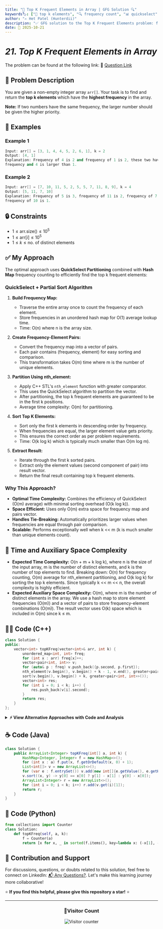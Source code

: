 ```yaml
---
title: "🔢 Top K Frequent Elements in Array | GFG Solution 🔍"
keywords🏷️: ["🔢 top k elements", "🔍 frequency count", "📊 quickselect", "📈 hash map", "📘 GFG", "🏁 competitive programming", "📚 DSA"]
author: "✍️ Het Patel (Hunterdii)"
description: "✅ GFG solution to the Top K Frequent Elements problem: find k most frequent elements using QuickSelect partitioning with optimal time complexity. 🚀"
date: 📅 2025-10-21
---
```


# *21. Top K Frequent Elements in Array*

The problem can be found at the following link: 🔗 [Question Link](https://www.geeksforgeeks.org/problems/top-k-frequent-elements-in-array/1)

## **🧩 Problem Description**

You are given a non-empty integer array `arr[]`. Your task is to find and return the **top k elements** which have the **highest frequency** in the array.

**Note:** If two numbers have the same frequency, the larger number should be given the higher priority.

## **📘 Examples**

### Example 1

```cpp
Input: arr[] = [3, 1, 4, 4, 5, 2, 6, 1], k = 2
Output: [4, 1]
Explanation: Frequency of 4 is 2 and frequency of 1 is 2, these two have the maximum 
frequency and 4 is larger than 1.
```

### Example 2

```cpp
Input: arr[] = [7, 10, 11, 5, 2, 5, 5, 7, 11, 8, 9], k = 4
Output: [5, 11, 7, 10]
Explanation: Frequency of 5 is 3, frequency of 11 is 2, frequency of 7 is 2, 
frequency of 10 is 1.
```

## **🔒 Constraints**

* $1 \le \text{arr.size()} \le 10^5$
* $1 \le \text{arr}[i] \le 10^5$
* $1 \le k \le \text{no. of distinct elements}$

## **✅ My Approach**

The optimal approach uses **QuickSelect Partitioning** combined with **Hash Map** frequency counting to efficiently find the top k frequent elements:

### **QuickSelect + Partial Sort Algorithm**

1. **Build Frequency Map:**
   * Traverse the entire array once to count the frequency of each element.
   * Store frequencies in an unordered hash map for O(1) average lookup time.
   * Time: O(n) where n is the array size.

2. **Create Frequency-Element Pairs:**
   * Convert the frequency map into a vector of pairs.
   * Each pair contains (frequency, element) for easy sorting and comparison.
   * This transformation takes O(m) time where m is the number of unique elements.

3. **Partition Using nth_element:**
   * Apply C++ STL's `nth_element` function with greater comparator.
   * This uses the QuickSelect algorithm to partition the vector.
   * After partitioning, the top k frequent elements are guaranteed to be in the first k positions.
   * Average time complexity: O(m) for partitioning.

4. **Sort Top K Elements:**
   * Sort only the first k elements in descending order by frequency.
   * When frequencies are equal, the larger element value gets priority.
   * This ensures the correct order as per problem requirements.
   * Time: O(k log k) which is typically much smaller than O(m log m).

5. **Extract Result:**
   * Iterate through the first k sorted pairs.
   * Extract only the element values (second component of pair) into result vector.
   * Return the final result containing top k frequent elements.

### **Why This Approach?**

* **Optimal Time Complexity:** Combines the efficiency of QuickSelect (O(m) average) with minimal sorting overhead (O(k log k)).
* **Space Efficient:** Uses only O(m) extra space for frequency map and pairs vector.
* **Handles Tie-Breaking:** Automatically prioritizes larger values when frequencies are equal through pair comparison.
* **Scalable:** Performs exceptionally well when k << m (k is much smaller than unique elements count).

## 📝 Time and Auxiliary Space Complexity

* **Expected Time Complexity:** O(n + m + k log k), where n is the size of the input array, m is the number of distinct elements, and k is the number of top elements to find. Breaking down: O(n) for frequency counting, O(m) average for nth_element partitioning, and O(k log k) for sorting the top k elements. Since typically k << m << n, the overall complexity is highly efficient.
* **Expected Auxiliary Space Complexity:** O(m), where m is the number of distinct elements in the array. We use a hash map to store element frequencies (O(m)) and a vector of pairs to store frequency-element combinations (O(m)). The result vector uses O(k) space which is included in O(m) since k ≤ m.

## **🧑‍💻 Code (C++)**

```cpp
class Solution {
public:
    vector<int> topKFreq(vector<int>& arr, int k) {
        unordered_map<int, int> freq;
        for (int x : arr) freq[x]++;
        vector<pair<int, int>> v;
        for (auto& p : freq) v.push_back({p.second, p.first});
        nth_element(v.begin(), v.begin() + k - 1, v.end(), greater<pair<int, int>>());
        sort(v.begin(), v.begin() + k, greater<pair<int, int>>());
        vector<int> res;
        for (int i = 0; i < k; i++) {
            res.push_back(v[i].second);
        }
        return res;
    }
};
```

<details>
<summary><b>⚡ View Alternative Approaches with Code and Analysis</b></summary>

## 📊 **2️⃣ Min Heap (Priority Queue) Approach**

### 💡 Algorithm Steps:

1. Build a frequency map by counting occurrences of each element in the array.
2. Create a min heap (priority queue) to maintain exactly k elements with highest frequencies.
3. Iterate through the frequency map:
   * Push each (frequency, element) pair into the min heap.
   * If heap size exceeds k, pop the element with minimum frequency.
4. After processing all elements, the heap contains exactly k most frequent elements.
5. Extract elements from heap into result vector and reverse to get descending order.
6. This approach maintains only k elements in memory at any time.

```cpp
class Solution {
public:
    vector<int> topKFreq(vector<int>& arr, int k) {
        unordered_map<int, int> freq;
        for (int x : arr) freq[x]++;
        priority_queue<pair<int, int>, vector<pair<int, int>>, greater<>> pq;
        for (auto& p : freq) {
            pq.push({p.second, p.first});
            if (pq.size() > k) pq.pop();
        }
        vector<int> res;
        while (!pq.empty()) {
            res.push_back(pq.top().second);
            pq.pop();
        }
        reverse(res.begin(), res.end());
        return res;
    }
};
```

### 📝 **Complexity Analysis:**

* **Time:** ⏱️ O(n log k) - Building frequency map takes O(n), and for each of m unique elements, we perform heap operations taking O(log k) time
* **Auxiliary Space:** 💾 O(m + k) - Hash map stores m unique elements, heap stores at most k elements

### ✅ **Why This Approach?**

* Memory efficient when k is significantly smaller than the number of unique elements
* Maintains optimal heap size throughout execution
* Excellent choice for streaming data or when memory is constrained
* Heap naturally maintains the k largest frequencies without sorting all elements

## 📊 **3️⃣ Simple Sorting Approach**

### 💡 Algorithm Steps:

1. Build a frequency map to count occurrences of each element in the input array.
2. Transform the frequency map into a vector of (frequency, element) pairs.
3. Sort the entire vector in descending order by frequency.
4. When frequencies are equal, pairs are automatically sorted by element value in descending order.
5. Extract the first k elements from the sorted vector as the result.
6. This approach is straightforward but sorts all unique elements even when k is small.

```cpp
class Solution {
public:
    vector<int> topKFreq(vector<int>& arr, int k) {
        unordered_map<int, int> freq;
        for (int x : arr) freq[x]++;
        vector<pair<int, int>> v;
        for (auto& p : freq) v.push_back({p.second, p.first});
        sort(v.rbegin(), v.rend());
        vector<int> res;
        for (int i = 0; i < k; i++) res.push_back(v[i].second);
        return res;
    }
};
```

### 📝 **Complexity Analysis:**

* **Time:** ⏱️ O(n + m log m) - O(n) for frequency counting and O(m log m) for sorting where m is number of unique elements
* **Auxiliary Space:** 💾 O(m) - Space for frequency map and vector of pairs

### ✅ **Why This Approach?**

* Extremely simple and easy to understand implementation
* No complex data structures or algorithms needed
* Good baseline solution for interviews or when code clarity is priority
* Works reliably for all input sizes without edge cases
* Ideal when m (unique elements) is relatively small

## 📊 **4️⃣ Bucket Sort Approach**

### 💡 Algorithm Steps:

1. Count frequency of each element and track the maximum frequency encountered.
2. Create an array of buckets where each index represents a frequency value.
3. Place each element into its corresponding frequency bucket (bucket[frequency]).
4. Traverse buckets from highest frequency to lowest (max to 1).
5. For each bucket, sort elements in descending order to handle tie-breaking.
6. Collect elements from buckets until we have k elements in the result.
7. This achieves linear time by avoiding comparison-based sorting of all elements.

```cpp
class Solution {
public:
    vector<int> topKFreq(vector<int>& arr, int k) {
        unordered_map<int, int> freq;
        int maxFreq = 0;
        for (int x : arr) maxFreq = max(maxFreq, ++freq[x]);
        vector<vector<int>> buckets(maxFreq + 1);
        for (auto& [num, f] : freq) buckets[f].push_back(num);
        vector<int> res;
        for (int i = maxFreq; i > 0 && res.size() < k; i--) {
            sort(buckets[i].rbegin(), buckets[i].rend());
            for (int x : buckets[i]) {
                res.push_back(x);
                if (res.size() == k) return res;
            }
        }
        return res;
    }
};
```

### 📝 **Complexity Analysis:**

* **Time:** ⏱️ O(n + m) - Linear time for frequency counting and bucket distribution, with small overhead for sorting within each bucket
* **Auxiliary Space:** 💾 O(n) - Buckets array of size maxFreq + 1, plus frequency map

### ✅ **Why This Approach?**

* Achieves optimal O(n) time complexity in the average case
* Natural grouping of elements by frequency reduces comparison operations
* Excellent performance when frequency distribution is dense
* Efficient when maximum frequency is not extremely large
* Demonstrates clever use of counting sort principles

## 🆚 **🔍 Comparison of Approaches**

| 🚀 **Approach**                    | ⏱️ **Time Complexity** | 💾 **Space Complexity** | ✅ **Pros**                        | ⚠️ **Cons**                           |
| ---------------------------------- | ---------------------- | ----------------------- | --------------------------------- | ------------------------------------- |
| 🎯 **QuickSelect + Sort**         | 🟢 O(n + m + k log k)  | 🟢 O(m)                 | 🚀 Best average case, optimal k sorting | 🔧 Slightly complex implementation |
| 📦 **Min Heap**                   | 🟢 O(n log k)          | 🟢 O(m + k)             | 💾 Memory efficient for small k    | 🐌 Slower when k is large            |
| 📊 **Sorting**                    | 🟡 O(n + m log m)      | 🟢 O(m)                 | 📖 Simplest implementation         | 🐌 Sorts all elements unnecessarily   |
| 🪣 **Bucket Sort**                | 🟢 O(n + m)            | 🟡 O(n)                 | ⚡ Best time complexity            | 💾 Higher space when maxFreq is large |

### 🏆 **Best Choice Recommendation**

| 🎯 **Scenario**                                    | 🎖️ **Recommended Approach**          | 🔥 **Performance Rating** |
| -------------------------------------------------- | ------------------------------------- | ------------------------- |
| 🏅 **Small k, very large dataset**                | 🥇 **Min Heap**                      | ★★★★★                     |
| 📖 **Balanced performance & code clarity**        | 🥈 **QuickSelect + Sort**            | ★★★★★                     |
| 🎯 **Maximum speed, frequency distribution known** | 🥉 **Bucket Sort**                   | ★★★★★                     |
| 🔧 **Quick implementation, small datasets**       | 🎖️ **Sorting**                       | ★★★★☆                     |

</details>

## **☕ Code (Java)**

```java
class Solution {
    public ArrayList<Integer> topKFreq(int[] a, int k) {
        HashMap<Integer, Integer> f = new HashMap<>();
        for (int x : a) f.put(x, f.getOrDefault(x, 0) + 1);
        List<int[]> v = new ArrayList<>();
        for (var e : f.entrySet()) v.add(new int[]{e.getValue(), e.getKey()});
        v.sort((x, y) -> y[0] == x[0] ? y[1] - x[1] : y[0] - x[0]);
        ArrayList<Integer> r = new ArrayList<>();
        for (int i = 0; i < k; i++) r.add(v.get(i)[1]);
        return r;
    }
}
```

## **🐍 Code (Python)**

```python
from collections import Counter
class Solution:
    def topKFreq(self, a, k):
        f = Counter(a)
        return [x for x, _ in sorted(f.items(), key=lambda x: (-x[1], -x[0]))[:k]]
```

## 🧠 Contribution and Support

For discussions, questions, or doubts related to this solution, feel free to connect on LinkedIn: [📬 Any Questions?](https://www.linkedin.com/in/patel-hetkumar-sandipbhai-8b110525a/). Let's make this learning journey more collaborative!

⭐ **If you find this helpful, please give this repository a star!** ⭐

---

<div align="center">
  <h3><b>📍Visitor Count</b></h3>
</div>

<p align="center">
  <img src="https://visitor-badge.laobi.icu/badge?page_id=Hunterdii.GeeksforGeeks-POTD" alt="Visitor counter" />
</p>

